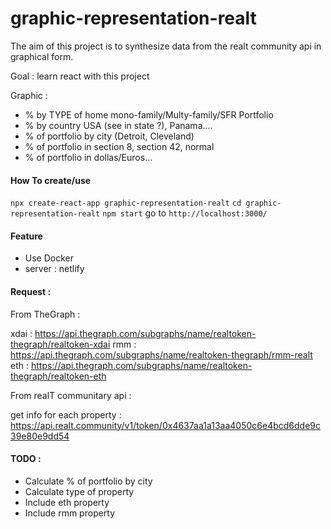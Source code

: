 # graphic-representation-realt

The aim of this project is to synthesize data from the realt community api in graphical form.

Goal : learn react with this project

Graphic :

- % by TYPE of home mono-family/Multy-family/SFR Portfolio
- % by country USA (see in state ?), Panama....
- % of portfolio by city (Detroit, Cleveland)
- % of portfolio in section 8, section 42, normal
- % of portfolio in dollas/Euros...

#### How To create/use

`npx create-react-app graphic-representation-realt`
`cd graphic-representation-realt`
`npm start`
go to `http://localhost:3000/`

#### Feature

- Use Docker
- server : netlify

#### Request :

From TheGraph :

xdai : https://api.thegraph.com/subgraphs/name/realtoken-thegraph/realtoken-xdai
rmm : https://api.thegraph.com/subgraphs/name/realtoken-thegraph/rmm-realt
eth : https://api.thegraph.com/subgraphs/name/realtoken-thegraph/realtoken-eth

From realT communitary api :

get info for each property : https://api.realt.community/v1/token/0x4637aa1a13aa4050c6e4bcd6dde9c39e80e9dd54

#### TODO :
- Calculate % of portfolio by city
- Calculate type of property
- Include eth property
- Include rmm property
